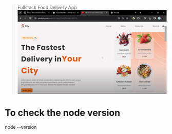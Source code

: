 > Fullstack Food Delivery App
![This is the project thumbnail](./Snap.png)

# To check the node version

node --version